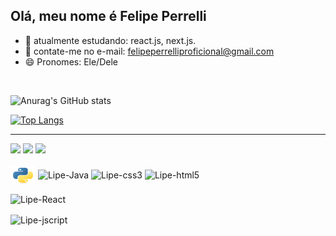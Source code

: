 ## Olá, meu nome é Felipe Perrelli

- 🌱 atualmente estudando: react.js, next.js.
- 📩 contate-me no e-mail: felipeperrelliproficional@gmail.com
- 😄 Pronomes: Ele/Dele
<br>


  ![Anurag's GitHub stats](https://github-readme-stats.vercel.app/api?username=Felipe-Perrelli&show_icons=true&theme=tokyonight)

  [![Top Langs](https://github-readme-stats.vercel.app/api/top-langs/?username=Felipe-Perrelli&layout=compact&theme=tokyonight)](https://github.com/Felipe-Perrelli)
   
<div id="redes-sociais">
  <hr>
  <a href="https://www.linkedin.com/in/felipe-joanes-40b72b24a/" target="_blank"><img src="https://img.shields.io/badge/-LinkedIn-%230077B5?style=for-the-badge&logo=linkedin&logoColor=white" target="_blank"></a>
   <a href = "mailto:felipeperrelliproficional@gmail.com"><img src="https://img.shields.io/badge/-Gmail-%23333?style=for-the-badge&logo=gmail&logoColor=white" target="_blank"></a>
  <a href="https://www.instagram.com/felipe_perrelli/" target="_blank"><img src="https://img.shields.io/badge/-Instagram-%23E4405F?style=for-the-   badge&logo=instagram&logoColor=white" target="_blank"></a>
</div>

<div style="display: inline">
<br/>

<img align="center" alt="Lipe-Python" height="30" width="40" src="https://raw.githubusercontent.com/devicons/devicon/master/icons/python/python-original.svg">

<img align="center" alt="Lipe-Java" height="30" width="40" src="https://cdn.jsdelivr.net/gh/devicons/devicon/icons/java/java-original.svg" />

<img align="center" alt="Lipe-css3" height="30" width="40" src="https://cdn.jsdelivr.net/gh/devicons/devicon/icons/css3/css3-original.svg" />

<img align="center" alt="Lipe-html5" height="30" width="40" src="https://cdn.jsdelivr.net/gh/devicons/devicon/icons/html5/html5-original.svg" />   

<img  align="center" alt="Lipe-React" height="30" width="40"
src="https://cdn.jsdelivr.net/gh/devicons/devicon/icons/react/react-original.svg" />

<img align="center" alt="Lipe-jscript" height="30" width="40" src="https://cdn.jsdelivr.net/gh/devicons/devicon/icons/javascript/javascript-original.svg" />

</div> 

            
  
